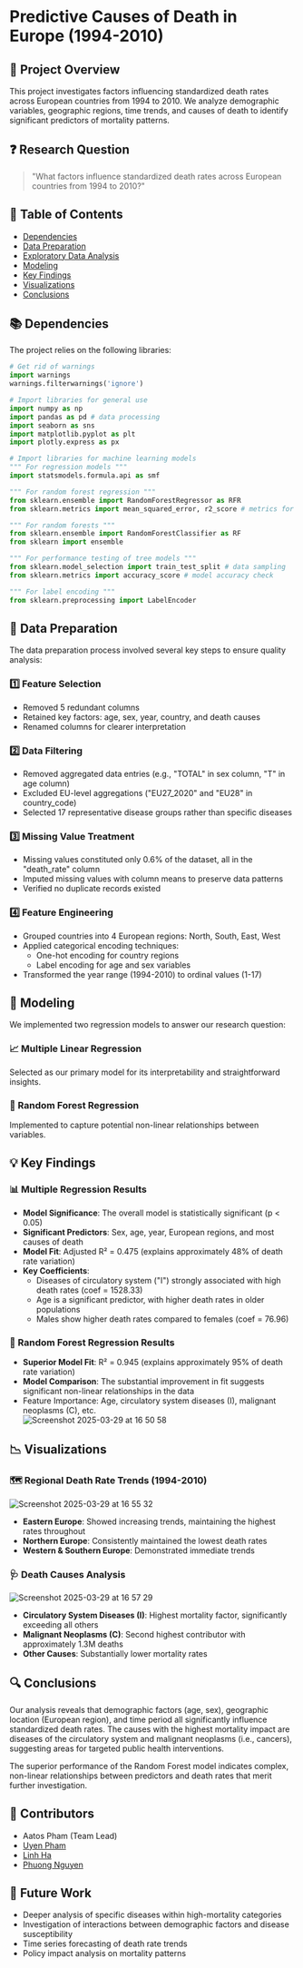 # Predictive Causes of Death in Europe (1994-2010)

## 🔎 Project Overview
This project investigates factors influencing standardized death rates across European countries from 1994 to 2010. We analyze demographic variables, geographic regions, time trends, and causes of death to identify significant predictors of mortality patterns.

## ❓ Research Question
> "What factors influence standardized death rates across European countries from 1994 to 2010?"

## 📑 Table of Contents
- [Dependencies](#dependencies)
- [Data Preparation](#data-preparation)
- [Exploratory Data Analysis](#exploratory-data-analysis)
- [Modeling](#modeling)
- [Key Findings](#key-findings)
- [Visualizations](#visualizations)
- [Conclusions](#conclusions)

## 📚 Dependencies
The project relies on the following libraries:
```python
# Get rid of warnings
import warnings
warnings.filterwarnings('ignore')

# Import libraries for general use
import numpy as np
import pandas as pd # data processing
import seaborn as sns
import matplotlib.pyplot as plt
import plotly.express as px

# Import libraries for machine learning models
""" For regression models """
import statsmodels.formula.api as smf

""" For random forest regression """
from sklearn.ensemble import RandomForestRegressor as RFR
from sklearn.metrics import mean_squared_error, r2_score # metrics for RFR

""" For random forests """
from sklearn.ensemble import RandomForestClassifier as RF
from sklearn import ensemble

""" For performance testing of tree models """
from sklearn.model_selection import train_test_split # data sampling
from sklearn.metrics import accuracy_score # model accuracy check

""" For label encoding """
from sklearn.preprocessing import LabelEncoder
```

## 🧹 Data Preparation
The data preparation process involved several key steps to ensure quality analysis:

### 1️⃣ Feature Selection
- Removed 5 redundant columns
- Retained key factors: age, sex, year, country, and death causes
- Renamed columns for clearer interpretation

### 2️⃣ Data Filtering
- Removed aggregated data entries (e.g., "TOTAL" in sex column, "T" in age column)
- Excluded EU-level aggregations ("EU27_2020" and "EU28" in country_code)
- Selected 17 representative disease groups rather than specific diseases

### 3️⃣ Missing Value Treatment
- Missing values constituted only 0.6% of the dataset, all in the "death_rate" column
- Imputed missing values with column means to preserve data patterns
- Verified no duplicate records existed

### 4️⃣ Feature Engineering
- Grouped countries into 4 European regions: North, South, East, West
- Applied categorical encoding techniques:
  - One-hot encoding for country regions
  - Label encoding for age and sex variables
- Transformed the year range (1994-2010) to ordinal values (1-17)

## 🧮 Modeling
We implemented two regression models to answer our research question:

### 📈 Multiple Linear Regression
Selected as our primary model for its interpretability and straightforward insights.

### 🌲 Random Forest Regression
Implemented to capture potential non-linear relationships between variables.

## 💡 Key Findings

### 📊 Multiple Regression Results
- **Model Significance**: The overall model is statistically significant (p < 0.05)
- **Significant Predictors**: Sex, age, year, European regions, and most causes of death
- **Model Fit**: Adjusted R² = 0.475 (explains approximately 48% of death rate variation)
- **Key Coefficients**:
  - Diseases of circulatory system ("I") strongly associated with high death rates (coef = 1528.33)
  - Age is a significant predictor, with higher death rates in older populations
  - Males show higher death rates compared to females (coef = 76.96)

### 🌳 Random Forest Regression Results
- **Superior Model Fit**: R² = 0.945 (explains approximately 95% of death rate variation)
- **Model Comparison**: The substantial improvement in fit suggests significant non-linear relationships in the data
- Feature Importance: Age, circulatory system diseases (I), malignant neoplasms (C), etc. <br>
![Screenshot 2025-03-29 at 16 50 58](https://github.com/user-attachments/assets/5265eaa6-456e-4ccd-8767-4045216433ef)

## 📉 Visualizations

### 🗺️ Regional Death Rate Trends (1994-2010) <br>
![Screenshot 2025-03-29 at 16 55 32](https://github.com/user-attachments/assets/170b65ec-d40b-4256-bc6b-0fe5b3a76052)

- **Eastern Europe**: Showed increasing trends, maintaining the highest rates throughout
- **Northern Europe**: Consistently maintained the lowest death rates
- **Western & Southern Europe**: Demonstrated immediate trends

### 🩺 Death Causes Analysis <br>
![Screenshot 2025-03-29 at 16 57 29](https://github.com/user-attachments/assets/2f638072-adfd-43e2-9a48-005a3a2c0b0d)

- **Circulatory System Diseases (I)**: Highest mortality factor, significantly exceeding all others
- **Malignant Neoplasms (C)**: Second highest contributor with approximately 1.3M deaths
- **Other Causes**: Substantially lower mortality rates

## 🔍 Conclusions
Our analysis reveals that demographic factors (age, sex), geographic location (European region), and time period all significantly influence standardized death rates. The causes with the highest mortality impact are diseases of the circulatory system and malignant neoplasms (i.e., cancers), suggesting areas for targeted public health interventions.

The superior performance of the Random Forest model indicates complex, non-linear relationships between predictors and death rates that merit further investigation.

## 👥 Contributors
- Aatos Pham (Team Lead)
- [Uyen Pham](https://www.linkedin.com/in/elliepham05/) 
- [Linh Ha](https://www.linkedin.com/in/nhatlinhha/)
- [Phuong Nguyen](https://www.linkedin.com/in/phuong-paige-nguyen-6b3147289/)
  
## 🔮 Future Work
- Deeper analysis of specific diseases within high-mortality categories
- Investigation of interactions between demographic factors and disease susceptibility
- Time series forecasting of death rate trends
- Policy impact analysis on mortality patterns
